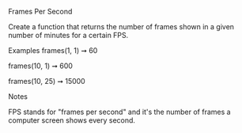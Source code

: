 Frames Per Second

Create a function that returns the number of frames shown in a given number of minutes for a certain FPS.

Examples
frames(1, 1) ➞ 60

frames(10, 1) ➞ 600

frames(10, 25) ➞ 15000

Notes

FPS stands for "frames per second" and it's the number of frames a computer screen shows every second.
